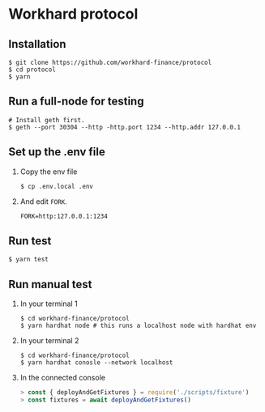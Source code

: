 # Workhard protocol

## Installation

```shell
$ git clone https://github.com/workhard-finance/protocol
$ cd protocol
$ yarn
```

## Run a full-node for testing

```
# Install geth first.
$ geth --port 30304 --http -http.port 1234 --http.addr 127.0.0.1
```

## Set up the .env file

1. Copy the env file
   ```
   $ cp .env.local .env
   ```
2. And edit `FORK`.
   ```
   FORK=http:127.0.0.1:1234
   ```

## Run test

```
$ yarn test
```

## Run manual test

1. In your terminal 1

   ```shell
   $ cd workhard-finance/protocol
   $ yarn hardhat node # this runs a localhost node with hardhat env
   ```

1. In your terminal 2

   ```shell
   $ cd workhard-finance/protocol
   $ yarn hardhat conosle --network localhost
   ```

1. In the connected console
   ```javascript
   > const { deployAndGetFixtures } = require('./scripts/fixture')
   > const fixtures = await deployAndGetFixtures()
   ```
